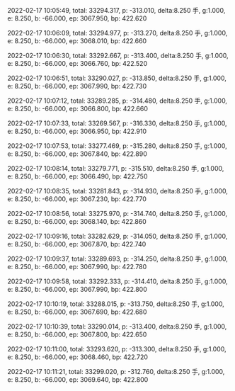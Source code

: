 2022-02-17 10:05:49, total: 33294.317, p: -313.010, delta:8.250 手, g:1.000, e: 8.250, b: -66.000, ep: 3067.950, bp: 422.620

2022-02-17 10:06:09, total: 33294.977, p: -313.270, delta:8.250 手, g:1.000, e: 8.250, b: -66.000, ep: 3068.010, bp: 422.660

2022-02-17 10:06:30, total: 33292.667, p: -313.400, delta:8.250 手, g:1.000, e: 8.250, b: -66.000, ep: 3066.760, bp: 422.520

2022-02-17 10:06:51, total: 33290.027, p: -313.850, delta:8.250 手, g:1.000, e: 8.250, b: -66.000, ep: 3067.990, bp: 422.730

2022-02-17 10:07:12, total: 33289.285, p: -314.480, delta:8.250 手, g:1.000, e: 8.250, b: -66.000, ep: 3066.800, bp: 422.660

2022-02-17 10:07:33, total: 33269.567, p: -316.330, delta:8.250 手, g:1.000, e: 8.250, b: -66.000, ep: 3066.950, bp: 422.910

2022-02-17 10:07:53, total: 33277.469, p: -315.280, delta:8.250 手, g:1.000, e: 8.250, b: -66.000, ep: 3067.840, bp: 422.890

2022-02-17 10:08:14, total: 33279.771, p: -315.510, delta:8.250 手, g:1.000, e: 8.250, b: -66.000, ep: 3066.490, bp: 422.750

2022-02-17 10:08:35, total: 33281.843, p: -314.930, delta:8.250 手, g:1.000, e: 8.250, b: -66.000, ep: 3067.230, bp: 422.770

2022-02-17 10:08:56, total: 33275.970, p: -314.740, delta:8.250 手, g:1.000, e: 8.250, b: -66.000, ep: 3068.140, bp: 422.860

2022-02-17 10:09:16, total: 33282.629, p: -314.050, delta:8.250 手, g:1.000, e: 8.250, b: -66.000, ep: 3067.870, bp: 422.740

2022-02-17 10:09:37, total: 33289.693, p: -314.250, delta:8.250 手, g:1.000, e: 8.250, b: -66.000, ep: 3067.990, bp: 422.780

2022-02-17 10:09:58, total: 33292.333, p: -314.410, delta:8.250 手, g:1.000, e: 8.250, b: -66.000, ep: 3067.990, bp: 422.800

2022-02-17 10:10:19, total: 33288.015, p: -313.750, delta:8.250 手, g:1.000, e: 8.250, b: -66.000, ep: 3067.690, bp: 422.680

2022-02-17 10:10:39, total: 33290.014, p: -313.400, delta:8.250 手, g:1.000, e: 8.250, b: -66.000, ep: 3067.800, bp: 422.650

2022-02-17 10:11:00, total: 33293.620, p: -313.300, delta:8.250 手, g:1.000, e: 8.250, b: -66.000, ep: 3068.460, bp: 422.720

2022-02-17 10:11:21, total: 33299.020, p: -312.760, delta:8.250 手, g:1.000, e: 8.250, b: -66.000, ep: 3069.640, bp: 422.800